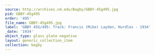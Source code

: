```yaml
---
source: http://archives.nd.edu/Bagby/GBBY-45g495.jpg
pid: GBBY-45g495
order: '495'
file_name: GBBY-45g495.jpg
label: 'GBBY 45G/495: Track: Francis (Mike) Layden, Hurdles - 1934'
_date: '1934'
object_type: glass plate negative
layout: generic_collection_item
collection: bagby
---
```

